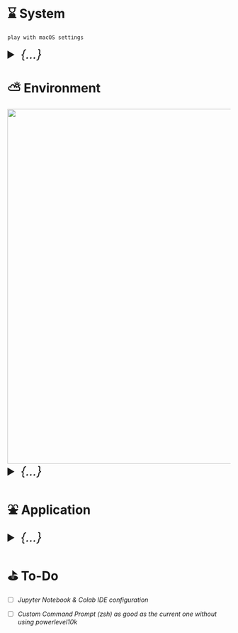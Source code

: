 

# &#x231b; System
```
play with macOS settings
```
<details>
    <summary style="font-size: 2em;"><i>{...}</i></summary>


### &#x2460; Display 
**+ scale**
```
choose sacle -> more space -> night shift 
```
**+ as host machine**
```
-> advanced -> find prevent automatic sleeping on power adapter when the display is off
```
### &#x2461; Enable three finger drag
**+ accessibility:** 
```
1) pointer control -> trackpad options -> enable dragging -> three finger drag
2) display -> reduce motion (enable)
```
### &#x2462; Unnecessary apps
**+ left with:** 
```
1) finder 
    + open finder 
    + go to view -> Show Path bar -> Show Status bar
    + ctrl + click the icon on the path bar for copying the path
2) safari 
3) system preference
```
### &#x2463; Desktop & Dock
**+ hide dock:** 
```
1) set it automatically show -> Dock size & Magnification
2) position it on anywhere other than bottom
3) go to the bottom for hot corner, setup screen saver
4) mission control (bottom) 
    + displays have separate spaces --> enable (for monitor to act like individual display)
    + automatically rearrange spaces based on most use --> disable (no idea)
```

### &#x2464; Control Center
**+ Accessibility Shortcuts**
```
1) show in Control Center, not in the menu bar
2) play with it 
```
**+ scroll down spotlight**
```
don't show in the Menu Bar
```
### &#x2465; Mouse
**+ replaced by some mouse app later**
```
Accessibility -> Zoom Option -> Hover text

hover
1) Text 32pt 
2) Text font 
3) Activation modifier Option/Alt 
4) Play with color
```
### &#x2466; Arrange Launchpad
**{move unused app into one folder}**

### &#x2467; Appearance
**+ highlight color**
```
1) set favorite highlight color and accent color (usually purple)
2) set appearance to auto
```

### &#x2468; Keyboard
**+ keyboard**
```
*1) cursor smoothness (make hjkl moving smooth inside nvim)
    + increase key repeat rate to the fastest 
    + drag Delay until repeat to the shortest


2) add Unicode Hex Input (optional)
    - ∀: option + 2200
    - ∃: option + 2203
    - ¬: option + 00ac 
    - ∧: option + 2227 


3) fn (do nothing)
```


**+ input source**
```
1) add pinyin 

2) do not check "Use the CAPSLOCK key to switch to and from U.S."
```



### &#x2469; Keyboard Shortcuts

**+ General Shortcuts**
```
• Increase Indent (IDE): cmd + ] 
• Decrease Indent (IDE): cmd + [
• Move the cursor one word forward: Option + Right Arrow
• Move the cursor one word backwad: Option + Left Arrow

• Find Path: open finder => cmd + shift + g
```


**+ Mission Control (for no touchpad situation)**
```
• mission Control                       --> ctrl + up
• show notification center              --> ctrl + left
• application windows                   --> cmd + down
• show desktop                          --> ctrl + right
• move left a space                     --> cmd + left
• move right a space                    --> cmd + right
```
**+ Launchpad**
```
• turn Dock Hiding on/off               --> option + cmd + D
• show Launchpad                        --> ctrl + down
```
**+ Spotlight**
```
• uncheck both
```
**+ App Shortcut**
```
click "+"
Add shortcuts for the following apps (setup alacritty later)

-------------
| Alacritty |
-------------
    • Hide alacritty                    --> shift + cmd + alt + h

----------
| Safari |
----------
    • Show Favorites Bar                --> ctrl + f
    • Hide Favorites Bar                --> ctrl + f

----------
| Chrome |
----------
    • Always Show Bookmarks Bar         --> ctrl + f
    • Reopen Closed Tab                 --> cmd + ctrl + z

----------
| global |
----------
    • Open Location...                  --> ctrl + l
    • New Window                        --> cmd + shift + n
    • Tile Window to Left of Screen     --> ctrl + `
    • Print...                          --> ctrl + cmd + p
    • Open File...                      --> shfit + cmd + o
    • Minimize                          --> ctrl + cmd + option + M

-----------------
| shortcut tips |
-----------------
    • command + shift leftArrow
    • 

[how to restore minimized one ? don't ask me]
```
### &#x246a; Safari
**+ Preference:**
```
1) Privacy -> uncheck website tracking for enabling cookie
2) Tabs -> Compact
3) Extension -> download PocketTube: YouTube Subscription Manager (App Store)
```
### &#x246b; Notes App 
```
make use of this app 
1) Note -> Setting -> Adjust Font size 
2) ...
```
### &#x246c; Reminder App 
```
make use of this app as well
```
### &#x246d; Modified notification window
```
1) Weather: remember to set temperature to Celsius (multiple regions added)
```

### &#x246e; Install [Alfred](https://www.alfredapp.com)
**{...}**

</details>




# &#x26c5; Environment

<img src="./nvim/dashboard.png" width=800>

<details>
    <summary style="font-size: 2em;"><i>{...}</i></summary>

### &#x25cd; Zen Tree 
```
$ cd ~
$ git clone "https://github.com/"your_username"/env.git"
$ mv env .config                                    # rename to .config directory 
$ mkdir "xxx"                                       # main directory 
$ cd "xxx"
$ mkdir blackhole society toKnow 
$ cd "yyy" 
$ mkdir Cok Projects zzz
                                                    Users
                                                      |
                                                      |
                                   ----------------------------------------
                                   |                                      |
                                   |                                      |
                                 "xxx"                                 .config
                                   |                                      |
                                   |                                      |  
                    -------------------------------       ---------------------------------
                    |              |              |       |               |               |
                    |              |              |       |               |               |
                  "yyy"        blackhole       society   nvim           tmux             etc
                    |                                     |               |               |
                    |                                     ----------------------------------
    ----------------------------------                    ----------------------------------
    |               |                |                                | | ... |  
    |               |                |
   Cok           Projects           ...
```

### ➊  Install Xcode tool
```shell
xcode-select --install
```

### ➋  Install Homebrew 
&#x23f5; *homebrew from [source](https://brew.sh)*
```shell
(+) $HOME=/Users/your_username

echo '# homebrew' >> $HOME/.zprofile 
echo 'eval "$(/opt/homebrew/bin/brew shellenv)"' >> $HOME/.zprofile
eval "$(/opt/homebrew/bin/brew shellenv)"
```


&#x23f5; *homebrew proxy setting*
```shell
echo 'export ALL_PROXY=socks5://127.0.0.1:your_port' > ~/.brew_proxy
echo 'source ~/.brew_proxy' >> ~/.zprofile
source ~/.zprofile
```


&#x23f5; *basic commands with brew*
```shell
brew install xxx
brew uninstall/remove xxx
```

<details>
  <summary><i>Install Homebrew Using Mirror (collapsed)</i></summary>

*1) for users having trouble accessing brew.sh, e.g. users in China* <br>
```shell
>> cd /opt 
>> sudo mkdir homebrew 
>> sudo chown -R $(whoami):admin /opt/homebrew 
>> git clone https://mirrors.tuna.tsinghua.edu.cn/git/homebrew/brew.git /opt/homebrew
>> echo 'eval "$(/opt/homebrew/bin/brew shellenv)"' >> ~/.zprofile
(this surpress default apple git, already in zsh/)>> echo "export PATH=/opt/homebrew/bin:$PATH" ~/.zprofile
```
</details>

### ➌  Terminal Emulator
&#x23f5; *[alacritty.toml](./alacritty/alacritty.toml)*
```shell
brew install --cask alacritty
```

&#x23f5; *modify shortcut really quick*
```
1) open / 
2) drag disk and user to the side bar of finder
3) replace hide alacritty command "cmd+h" in shortcut
```

### ➍  Karabiner (virtual keyboard)
&#x23f5; *install karabiner*
```shell
brew install karabiner-elements --cask
```

&#x23f5; *Use Karabiner-Elements for key-mapping*
```
1) Click and open TWO KARABINERs for accessbility in input source inside privacy
    • allow app 
    • target decide: usually I choose for all device 
    • choose whatever you want 
    • for all devices: add item 
    • map "caps_lock" to "left_control"

2) Mapping website: https://ke-complex-modifications.pqrs.org/
    • Vi style arrow
    • click import 
    • import 
    • ok 
    • enable (only enable command + hjkl)
    • is command not control anymore

3) Search for any other combination you want
   {...}

4) Custom Rule 
    • open finder => cmd + shift + g: ~/.config/karabiner/assets/complex_modifications
```
  
### ➎  Nerd Font
&#x23f5; *go to [nerdfont](https://github.com/ryanoasis/nerd-fonts)*
```
1) patched-fonts folder
2) each font folder will have their font appearance inside, probably
3) fonts I like:
	- Monofur Nerd Font
	- Ubuntu (but its NerdFont version doesn't seem to compatible with macOS)

ex).
• Chosen_Font_Name => Light => complete
• Code New Roman Nerd Font Complete.otf 
• Download
• open the .otf file
• click install
• next go to font book looking for it
• do the italic one as well

• few selections: Monofur Nerd Font, CodeNewRoman(light is better), SourceCodePro, etc
```

&#x23f5; *patch your own font with nerdfont [patcher](https://github.com/ryanoasis/nerd-fonts/blob/master/font-patcher)*
```
1) go to nerdfont github, see option 9: Patch Your Own Font 
2) install dependencies: 
>> brew install fontforge

3) download archive scripts provided 
4) go into the nerdfont patcher diretory and execute the font-patcher script
>> fontforge -script font-patcher "/path/to/a-single-.ttf-or.otf"
```

&#x23f5; *[font-collections](./fonts/)*
```
still missing some icon even after patched, look into it later
```


### ➏  Necessity

<details>
    <summary><i>Git (collapsed)</i></summary>

`Personal Access Tokens:` *github --> settings --> developers setting --> token* <br> 
[`.gitignore`](https://www.toptal.com/developers/gitignore): *ignore file generation*

```

0) connect github with proxy
>> git config --global http.proxy http://127.0.0.1:{port}       // set with a port
>> git config --global --unset http.proxy                       // unset to disable


1) Intialize/Create Local Repo
------------------------------------------------------------------------------------
>> cd "any_directory"
>> git init                                                     // create .git 
>> git status                                                   // check branch



2) Connect Local Repo with Remote (github)
------------------------------------------------------------------------------------------------
>> git config --global user.name "github_account_name"                      // setup username
>> git config --global user.email "email_asscoiated_with_github@xxx.com"    // setup user.email
>> git config -l                                                            // check both
>> cd "xxx"
>> git branch -M main                                                       // name branch "main"
>> git remote add origin https://github.com/user_name/repo_name.git         // add remote repo
>> git remote -v                                                            // list remote repo
>> git remote set-url origin https://github.com/user_name/repo_name.git     // change remote repo
>> git config --global credential.helper store                              // if no token pop up




3) Add, Commit, Check, Pull/Push 
------------------------------------------------------------------------------------
(add)
>> git add filename.xxx                               // add single changed file
>> git add .                                          // add all changed files

(commit)
>> git commit -m "commit message"                     // describe what you changed 
>> git status                                         // check current status
>> git reset --soft HEAD~                             // undo all commit
>> git reset --hard HEAD~1                            // same, and no change kept
>> git reset --hard <git log grab SHA>                // reset to specific commit

(check)
>> git log                                            // check passed commit 
>> git log -p                                         // check detailed commit
>> git show 5eba8ab3b718a6ab6610186be934ba214e228a58  // check commit with hash
>> git diff                                           // show all modified

(pull/push)
>> git pull origin main                               // pull from remote main branch
>> git push -u origin main                            // -u: for "--set-upstream"
                                                      // main is the <branch_name>
>> git push <remote-name> <branch-name>               // other branch aside from main
>> git push origin other_branch                       // example
>> git push                                           // only have one main branch
>> git push --set-upstream origin main                // if not branch to track

(push latest one with unpush commit)
>> git log                                            // grab the log SHA 
>> git push origin <SHA>:branch --force-with-lease    // example 
>> git push origin abc123:main --force-with-lease     // cover all commits not push
>> git push --force-with-lease origin <branch-name>   // override if remote had ahead commit


(push with new token)
>> git config --global credential.helper osxkeychain  // clear old credential (OS diffs)
>> git push -u origin main

(explicitly set)
>> git remote set-url origin https://YOUR_NEW_TOKEN@github.com/your_acc/repo.git



4) large file
------------------------------------------------------------------------------------
>> brew install git-lfs                               // install LFS 
>> git lfs install                                    // enable through git 
>> git lfs track "video/interstallar.mp4"             // track the large file 
>> git add .gitattributes                             // only add once, lfs track will update it 
>> git add . & git commit -m "xx" 
>> git push

>> git lfs uninstall                                  // for large file only 
>> git rm --cached video/interstallar.mp4             
>> git filter-branch --force \                        // clear history
        --index-filter "git rm \ 
        --cached \ 
        --ignore-unmatch video/interstallar.mp4" \
        --prune-empty --tag-name-filter cat -- --all
>> git push origin --force --all                      // force update




5) Leave, Merge, Delete, Diverge/Converge, Rename Branch 
------------------------------------------------------------------------------------
(leave)
>> git checkout -b new_branch                         // -b: create new branchs 
>> git checkout                                       // leave current branch
>> git checkout main                                  // leave, and go to main
>> checkout branch_name                               // switch branch
>> git branch --list                                  // list all existing branches
>> git branch -a                                      // list all branch(local&remote) 
>> git branch -r                                      // list remote 
>> git push -u origin <new_branch>                    // push new branch to remote

(merge)
>> git checkout main                                  // leave the branch about to merge to main
>> git branch                                         // try, won't kill you
>> git merge gh-pages                                 // merge branch "gh-pages" to main
>> git push origin main                               // push all the new changes merged to main

(delete) 
>> git branch -d branch_name                          // first delete local branch
>> git push origin --delete branch_name               // delete remote branch as well

(diverge/converge)
'''
if you make changes directly through github(remote)
and make different changes in local repo at the same time 
will cause version conflict 
'''
>> git pull origin main                               // pull from remote branch main
>> git status 
>> git merge origin/branch_name                       // here branch_name = main

(rename)
>> git branch -m older_name new_name                  // rename local repo
>> git fetch origin 
>> git branch -u origin/new_name new_name 
>> git remote set-head origin -a
# change remote
>> repo -> settings -> under Code and automation -> click Branches -> rename
```
</details>


```shell
# install through homebrew
>> brew install git
>> git --version

# apple's git default, download env, so you have zsh/ 
# then export git path for replacing apple default git
>> echo 'export PATH="/opt/homebrew/bin:${PATH}"' >> $HOME/.config/zsh/zsh-exports
```

&#x23f5; *C++ compiler*
```shell
# many things depends on this gcc
>> brew install gcc
```

&#x23f5; *mongoDB: [server](https://www.mongodb.com/docs/manual/tutorial/install-mongodb-on-os-x/)* | *[compass](https://www.mongodb.com/try/download/atlascli) (choose ARM64 Platform)*
```shell
# install mongoDB server
>> brew tap mongodb/brew

# install community edition (refer to the official doc for versions)
>> brew install mongodb-community

# if run into error "brew services list"
>> brew update-reset
>> brew doctor
>> brew services list

# start for use
>> brew services start mongodb-community@7.0
>> brew services stop mongodb-community@7.0
>> mongosh  # for checking
```

&#x23f5; *Node.js: [macOS installer LTS version](https://bit.ly/nodenpm)*
```shell
# better to download prebuild version through website
>> node --version
>> npm --version
```


&#x23f5; *npm proxy*
```shell
# 1) Temporary for a single command
npm --proxy http://127.0.0.1:your_port install your-package


# 2) set/unset as needed
npm config set proxy http://127.0.0.1:7890
npm config set https-proxy http://127.0.0.1:7890
npm install  # do your installations
npm config delete proxy
npm config delete https-proxy


# 3) .npmrc
proxy=http://127.0.0.1:7890
https-proxy=http://127.0.0.1:7890
```


&#x23f5; *additional*
```shell
# for what?
brew install ripgrep

# print out structure of directory in terminal 
brew install tree
```


&#x23f5; *YouTube Video [`Download`](https://github.com/yt-dlp/yt-dlp)*
```shell 
>> brew install yt-dlp
>> ffmpeg

# basic download
>> yt-dlp "https://www.youtube.com/watch?v=8PsG3ycLx3o" --merge-output-format mp4

# setting up the resolution for downloading (less or equal than 4k if videos are available)
>> yt-dlp -f "bestvideo[height<=2160][ext=webm]+bestaudio[ext=m4a]/best[height<=2160]" --merge-output-format mp4 "<youtube url>"

# convert video to MPEG-4
>> ffmpeg -i <video1.mp4> -vcodec libx264 -acodec aac <video2.mp4>

# for some videos, if store differently on youtube, will download separate files (.m4a & webm), mannully convert 
>> ffmpeg -i "video_name.webm" -i "video_name.m4a" -c:v copy -c:a copy "video_name.mp4"

# convert video to audio file (e.g. mp4/mkv to mp3)
>> ffmpeg -i input.mkv -b:a 192K -vn output.mp3
```



&#x23f5; *Sound Player*
```shell
# play .wav file 
>> brew install sox 
>> sox /path/to/wav_file -d
```



&#x23f5; *Find IP Address*
```shell
# on linux/unix 
# find the inet value under 'wlp39s0', usually the last one
>> ifconfig
>> ip addr

# more straightforward way of checking the address
>> ifconfig | grep "inet "
```

&#x23f5; *Setup Static IP or DHCP*
```shell

```

&#x23f5; *SSH*

```shell
# check if ip-address exist in remote, if not then used jump host
>> nslookup 

# direct connection
>> ssh -i xxx_xxx.pem username@ip-address

# Need to change permission if using key file(.pem)
>> chmod 600 ~/.ssh/xxx_xxx.pem
>> ssh my-server

# local ssh config, read more: https://linux.die.net/man/5/ssh_config
>> vim ~/.ssh/config
---------------------------------------------------------
| Host lambda-server-1                                  |
|   HostName xxx.x.xxx.xx                               |
|   User ubuntu(or others)                              |
|   IdentityFile ~/.ssh/xxxxxx.pem                      |
|                                                       |
| Host lambda-server-2                                  |
|   HostName yyy.y.yyy.yy                               |
|   User ubuntu                                         |
|   IdentityFile ~/.ssh/yyyyyy.pem                      |
|                                                       |
| Host my-server                                        |
|   HostName zzz.zzz.z.zzz                              |
|   User my_username                                    |
---------------------------------------------------------
```
&#x23f5; *FileZilla Setup ([Jump Host](https://www.unixcloudfusion.in/2016/01/using-filezilla-to-connect-ec2-with.html))*

| Connection Type | Inputs |
| :------ | :-------: |
| normal connection | *Host - Username - Password - Port* |
| connect as jump host | *1) Settings > Generic Proxy > `Sock 5`* <br> *2) Proxy host: `127.0.0.1` - Proxy port: `8001`* |
| with private key(.pem) | *1) File - Site Manager - New Site* <br> *2) Protocol: select the `SFTP` one -> Host: `ip-address`* <br> *3) Logon Type: `Key File` -> User -> Location of key file* |


&#x23f5; *Remote Connection [FileZilla](https://filezilla-project.org)*
```
# SSH setup for remote login with .pem (keyfile)
1) unzip and put it into Application                                  
2) open FileZilla, click File on the top-left, select Site Manager... 
3) New site, name it                                                  
4) Protocol: select SFTP - SSH File Transfer Protocol                 
5) Host: Enter the specific ip address for remote server              
6) Logon Type: select Keyfile                                         
7) User: xxxx [xxxx@xxx.xxx.xxx.xxx]                                  
8) Browse your Keyfile                                                
9) connect                                                            
10) drag and draw                                                     
```


### ➐  Terminal Level
#### &#x260d; tmux
&#x23f5; *[tmux.conf](./tmux/tmux.conf)*
```shell
# configuration explained in .conf
>> brew install tmux

# checking if tmux is missing some color
# path variable needed to be setup first, and you have to be inside tmux session
>> tmux info | grep -e RGB -e Tc

# for tmux package manager to work in the tmux.conf 
# first need to download it 
>> git clone https://github.com/tmux-plugins/tpm ~/.tmux/plugins/tpm 
>> tmux
>> prefix + I       # for downloading necessary plugins
```

#### &#x260d; zsh
```
brew install zsh
```
&#x23f5; *Add the following command to **.zprofile***
```
# XDG
export XDG_CONFIG_HOME=$HOME/.config
export XDG_CACHE_HOME=$HOME/.cache
export XDG_DATA_HOME=$HOME/.local/share

# zsh config dir
export ZDOTDIR=$HOME/.config/zsh

# homebrew
eval "$(/opt/homebrew/bin/brew shellenv)"
```
&#x23f5; *Setup zsh Directory(or just download zsh/)*
```
# you can download all from env
>> cd ~/.config 
>> mkdir zsh 
>> touch .zshrc
```
&#x23f5; *Configure zsh Directory*
```
# powerlevel10k (before you know how to write your own prompt use this)

# path variables all setup within zsh/, just need to check path correstness
>> brew install powerlevel10k
# keep track of the installation path of powerlevel10k
>> echo "source '$(brew --prefix)/share/powerlevel10k/powerlevel10k.zsh-theme'" >> ~/.config/zsh/.zshrc
# "$(brew --prefix)" is basically where your homebrew lies "/opt/homebrew"
>> cd zsh 
>> git clone "...zsh_directory_in_github_repo..."
>> if the syntax highlighting and autocomplete not working, remove and reinstall
```

#### &#x260d; Neovim
[`my config`](./nvim/) | [`kickstart.nvim`](https://github.com/nvim-lua/kickstart.nvim)

```shell
>> brew install neovim
# remove cache, don't know why, I guess this make sure new config doesn't mixed with old ones
>> rm -rf ~/.local/share/nvim/

~/.config/nvim/
├── init.lua
├── lazy-lock.json
├── lua/
│   ├── "your_username"/
│   │   ├── core
│   │   │   ├── init.lua
│   │   │   ├── keymaps.lua
│   │   │   └── options.lua
│   │   └── plugins
│   │       ├── lsp/
│   │       ├── nvim-tree.lua
│   │       ├── ...(list of plugins config)
│   │       └── dashboard.lua
│   └── lazy.lua

# download all nvim/ setting, let Lazy & Mason do their job
# some lsp server require npm to be installed as dependency, so make sure install that first
>> :Lazy 
>> :Mason
```


&#x23f5; *Notes*
| Target  | Action    |
| :------ | :-------: |
| `/` | *match words for searching (n: next, N: previous)* |
| `:Open Buffer` | *- oepn file to buffer: `:e "path/to/file`* <br> *- new empty buffer: `<leader> + b`* |
| `:Lazy`  |  *Lazy Console UI*  |
| `:Lazy reload "some_file.nvim"` | *reload certain .nvim plugins to take effect(no path needed)* |
| `:Lazy sync` | *download all new plugins* |
| `:NvimTree` | *- toggle open/close: `ctrl + n`* <br> *- mark file: `m`* |
| `:Telescope` | *- all file: `<leader> f f`* <br> *- for only opened buffer: `<leader> f b`* |
| `:ColorizerToggle` | *cancel color preview from current buffer* |
| `:TSInstall python` | *- install new highlighters(name): `:TSInstall <name>`* <br> *- check installed syntax: `TSInstallInfo`* |
| `:Mason`  |  *Mason LSP Console UI*  |
| `:MasonUninstallAll`  |  *uninstall all lsp-server through mason*  |
| `:MasonInstall <name>` | *LSP plugin manager, if new plugins not listed, exit and reopen with vim* |
| `:I`  |  *Install the package under the cursor*  |
| `:u`  |  *Update the package under the cursor*  |
| `:U`  |  *Install all package under the cursor*  |
| `:X`  |  *Uninstall the package under the cursor*  |



#### &#x260d; Script
&#x23f5; *automate operation that are repetitive for your convenience, refer to my [`scripts`](./myScript/README.md)*
```
# original git operation
>> git add .
>> git commit -m "message"
>> git push (-u origin main)

# custom script wrapped up all three lines
>> gpush
```


#### &#x260d; Conda
&#x23f5; *miniconda (silicon difference)*
```
# for apple silicon (arm64)

# there seems to have a mamba environment preinstall in latest version
>> brew install miniforge 
>> conda init "$(basename "${SHELL}")"
(this conda init line basically adding the following)
# =========================
# >>> conda initialize >>>
# __conda_setup="$(...)"
# if ...
# ...
# fi ...
# unset __conda_setup
# <<< conda initialize <<<
# =========================
```

&#x23f5; *conda command notes*
```
# this is working, try it
# Unset all proxy environment variables for this session
unset HTTP_PROXY HTTPS_PROXY http_proxy https_proxy ALL_PROXY NO_PROXY

# conda proxy problem
>> conda config --set ssl_verify false  # get around with ssl if you are behind proxy

# conda proxy necessary dependency
>> pip install 'httpx[socks]'

# create new env 
>> conda create -n myenv python=3.x     # python version 
>> conda create -n myenv scipy          # with sepcific package

# remove conda env 
>> conda remove --name myenv --all


# install jupyter
>> conda install -y jupyter


# export yml package list, will export all conda and pip installed ones
>> conda env export > environment.yml

# pip list, only pip install ones
>> pip freeze > requirements.txt    # export pip package separately
>> pip install -r requirements.txt  # install

# install packages using .yml in existing conda env 
--prune: this command remove dependencies that are no longer listed in the .yml file
--name myenv: sepcify which env to update
>> conda env update --name myenv --file xxx.yml --prune 

# when you update env using .yml file, few things to notice
1) comment the "name:" section in the .yml file, 
    - otherwise it will create another env if name is not the same as the current one
2) newer version will be overrided by older version 
    - in my case, if tensorflow is installed with python=3.10, and pytorch is 3.9 
    - then tensorflow will be removed after install pytorch using .yml file 
3) newer version is compatible with older version (mostly) 
    - install pytorch with python=3.9, then install tensorflow with python=3.10 if fine
```

&#x23f5; *pytorch*: [*official website*](https://pytorch.org) *or refer to* [*yaml file*](https://github.com/jeffheaton/app_deep_learning/blob/main/install/pytorch-install-aug-2023.ipynb)
```shell
# basic setup for pytorch conda in macOS
>> conda create -n env & conda activate env     # create new env
>> pip3 install torch torchvision torchaudio    # torch website, select stable/nightly version


# use mps 
>> conda env create -f torch-conda.yml 
================= .yml =================
name: [your-env-name]
channels:
  - pytorch
  - conda-forge
dependencies:
    - python=3.11
    - pip>=19.0
    - pytorch 
    - torchvision 
    - torchaudio
    - jupyter
    - scikit-learn
    - scipy
    - pandas
    - pandas-datareader
    - matplotlib
    - pillow
    - tqdm
    - requests
    - h5py
    - pyyaml
    - flask
    - boto3
    - ipykernel
    - pip:
        - bayesian-optimization
        - gym
        - kaggle
================= .yml =================

# connect to jupyter notebook
>> python -m ipykernel install --user --name torch --display-name "Python 3.10 (pytorch)"
>> jupyter notebook                             # test 

# macOS m-chip use MPS (Apple Metal for GPU), target MPS for training.
>> has_mps = getattr(torch, 'has_mps', False)
>> device = "mps" if getattr(torch, 'has_mps', False) \
else "gpu" if torch.cuda.is_available() else "cpu"
```

&#x23f5; *python test* <br>
```python
import torch
import math

# this ensures that the current MacOS version is at least 12.3+
print(torch.backends.mps.is_available())
# this ensures that the current current PyTorch installation was built with MPS activated.
print(torch.backends.mps.is_built())
```

&#x23f5; *how to remove ipykernel name*
```
# check kernel list 
>> jupyter kernelspec list 
>> jupyter kernelspec uninstall kernel_name
```

&#x23f5; *Tensorflow: [here](https://github.com/jeffheaton/t81_558_deep_learning/tree/master/install)*
```
>> cd ~/anywhere-yml-for-installation

# go to base environment 
>> conda install -y jupyter 
>> conda deactivate 
>> conda env create -f tensorflow-apple-metal.yml -n tensorflow
>> conda info -e 
>> conda activate tensorflow
>> python -m ipykernel install --user --name tensorflow --display-name "Python 3.10 (tf)"
>> jupyter notebook

# check 
>> tf.config.list_physical_devices('GPU')
```

#### &#x260d; Aerospace Tiling Window Manager 
[tutorial_link](https://www.youtube.com/watch?v=-FoWClVHG5g)
[latent_space_visualization](https://www.youtube.com/watch?v=o_cAOa5fMhE)

#### &#x260d; C++
&#x23f5; *Compile .cpp file and run*
```
# full command 
>> g++ -Wall -std=c++20 xxx.cpp -o run && ./run

# compiler:                  g++
# warnings:                  -Wall
# C++ version:               std=c++20
# program to compile:        xxx.cpp
# name your compiled file:   -o run
# run compiled file:         ./run
```

&#x23f5; *Check a GLIBCXX*
```
# 1) if you know the file 
>> strings /usr/lib64/libstdc++.so.6 | grep GLIBCXX 

# 2) check globally 
>> strings $(g++ -print-file-name=libstdc++.so) | grep GLIBCXX 

# 3) check the path to the 'libstdc++.so' library that was used to compile 'my_program'
>> ldd my_program | grep libstdc++
```

&#x23f5; *SFML Library*
```
brew install sfml
brew info sfml

# find the where sfml folder has beedn downloaded
# aside from the usual command, two path need to sepcify
# where is SFML package (I)
# where is the necessary libraries (L)
```
&#x23f5; *Compile SFML (a bit messy)*
```
>> g++ test.cpp -Wall -I/[1] -o run -L/[2] -lsfml-graphics -lsfml-window -lsfml-system

# [1]: opt/homebrew/Cellar/sfml/2.5.1_1/include
# [2]: opt/homebrew/Cellar/sfml/2.5.1_1/lib
# [?]: you can try build with source, and save the package to somewhere with less name
```
   
#### &#x260d; Java
&#x23f5; *Download java env*
```
# 1. Java (JDK): https://java.com/en/download/help/develop.html
# 2. Java SE Development Kit: https://www.oracle.com/java/technologies/downloads/
# 3. restart terminal
    
>> javac file.java
>> java file
```

#### &#x260d; VimTex

&#x23f5; *VimTex [repo](https://github.com/lervag/vimtex)* <br>
```
# compiler is needed, but you don't have to install the whole MaxTex
# ------------------------------------------------------------------

# option that I had tried
>> brew install --cask mactex-no-gui

# other option
>> brew install --cask basictex

# also inside plugin.lua 
>> use 'lervag/vimtex'
```
&#x23f5; *check if successfully installed*
```
>> latexmk 
>> pdflatex
```

&#x23f5; *generate pdf through command line*
```
>> pdflatex xxx.tex 
```
&#x23f5; *inside .tex file*
```
:echo g:vimtex_view_enabled
```
&#x23f5; *PDF preview plugin* <br>
&#x23f5; *add the configuration to VimTex.lua setting skim as default preview app*
```
>> brew install --cask skim
>> echo "vim.g['vimtex_view_method'] = 'skim'" >> ~/.config/.../VimTex.lua
```
&#x23f5; *[mapping shortcut](https://www.ejmastnak.com/tutorials/vim-latex/vimtex.html#options)*
```
[normal mode]:
--------------
dse: Delete surrounding environments(\begin{} and \end{}

cse: Change surrounding environments(change what's in bracket)

..map them with alacritty..
```

&#x23f5; *basic command*
```
# compile .tex file to pdf -> mapped with <leader>r
:VimtexCompile

# 
:
```


### ➑  Fun Stuff

&#x23f5; *LSCOLORS*
```
echo '\n# customize LS-colors (directory) https://geoff.greer.fm/lscolors/' \ 
>> ~/.config/zsh/.zshrc 
echo '# green & unbold' >> ~/.config/zsh/.zshrc 
echo 'export LSCOLORS=cxfxexdxbxegedabagacac' >> ~/.config/zsh/.zshrc
```

&#x23f5; *openssl*
```
>> brew install openssl

# sometimes openssl@3, follow the tips output from the terminal shell
# mostly, the terminal output will prompt you to set path variable

echo 'export PATH="/opt/homebrew/opt/openssl@3/bin:$PATH"' >> ~/.config/zsh/.zshrc
echo 'export LDFLAGS="-L/opt/homebrew/opt/openssl@3/lib"' >> ~/.config/zsh/.zshrc
echo 'export CPPFLAGS="-I/opt/homebrew/opt/openssl@3/include"' >> ~/.config/zsh/.zshrc
```
&#x23f5; *MacOS control -> [drag windows without titlebar](https://www.mackungfu.org/UsabilityhackClickdraganywhereinmacOSwindowstomovethem)*
```
# enable
>> defaults write -g NSWindowShouldDragOnGesture -bool true
>> exit

# disable
>> defaults delete -g NSWindowShouldDragOnGesture
```

&#x23f5; *for fun*
```
brew install numi --cask
brew install keycastr --cask
brew install cmatrix
sudo npm install -g mapscii      # require node.js installed
brew install cointop
brew install bpytop 
brew tap teamookla/speedtest
brew update
brew install speedtest --force 
brew uninstall speedtest --force
```

<details>
    <summary><i>Ubuntu Keymap (collapsed)</i></summary>


*• gnome-desktop*
```shell
sudo apt install gnome-tweak
```
*• tweak-tool* 
```
# search for tweak, open it 
1) Startup Applications
    + Caffeine indicator 
2) Top Bar 
    + Weekday 
    + Date 
3) Keyboard & Mouse 
    + Show Extended Input Sources ? 
    + Mouse 
        > Pointer Location 
        > Middle Click Paste 
    + Touchpad 
        > Disable While Typing 
    + Mouse Click Emulation 
        > Fingers 
    + Additional Layout Option 
        > Caps Lock Behavior: ...
        > Ctrl Position
            - Caps Lock as Ctrl
            - (you can move between tabs using capslock + key1...9)
        > Alt and Win behavior 
            - Meta is mapped to win (disable super for search)
    + Enable Emacs input (======== not perfect, better to use vim-style moving like karabiner =======)
        > Ctrl+a: to move the cursor to the beginning of the line
        > Ctrl+e: to move the cursor to the end of the line
        > Ctrl+k: to cut the text from the cursor to the end of the line
        > Ctrl+y/v: to paste the most recently cut text
        > Ctrl+p: (previous) and `Ctrl+N` (next) to navigate up and down in history or suggestions
        > Ctrl+b: to move the cursor back one character
        > Ctrl+f: to move the cursor forward one character
        > Ctrl+d: to delete the character under the cursor
        > Ctrl+h: to delete the character before the cursor
    - lose some shortcut once Emacs input enable (you have to do it by hand)
        > ctrl + a: select all, still work on page level or folder level, just doesn't work for text-input level
            >> but text-level select all could be replaced by Super + A
        > ctrl + w: can't close tab is on text/typing
    + still missing two shortcut, move a line up and down globally like karabiner does

# Find something like xbindkeys, or find out why xbindkeys is not working

# Open setting |- Keyboard |- View and Customize Shortcuts 
1) Accessibility
    ( don't know why, but zoom in and zoom out could use ctrl+= & ctrl+-)
    + Zoom in: Disabled 
    + Zoom out: Disabled
2) Launchers 
    + Home folder: Alt+Super+H
    + Launch terminal: Alt+Super+T
    + Launch web browser: Alt+Super+B
    + Setting: Alt+Super+S
3) Navigation
    + Hide all normal windows: Disabled
4) System 
    + Focus the active notification: Disabled (leave super + N)
    + Show the notification list: Disabled (leave super + M and super + V)
    + Restore the keyboard shortcuts: Disabled (avoid miss type)
    + Show the overview: Super + Space (it's like Alfred)
    + Lock Screen: Alt + L 
    + Show all application: Alt + A
5) Windows 
    + Hide window: Disabled (free Super + H)
    + Navigation between tabs in browser or tmux, we usually used Command + 1/2/3/... or Super + 1/2/3/...
        > disable it gnome-wise 
            # in ubuntu, Super + num were mapped to switch between applications in the dock order, 
            # disable it gnome-wise using "gsettings"
            # "N" represent the number you want to unbind, in ubuntu's case, you have to unbind 0-9 separately
            >> "gsettings set org.gnome.shell.keybindings switch-to-application-N []"
            >> gsettings set org.gnome.shell.keybindings switch-to-application-0 []
            >> gsettings set org.gnome.shell.keybindings switch-to-application-1 []
            ...
        > However, for browser you can use ctrl + numbers to navigate. For tmux tabs, map Ctrl to use them in alacritty is also a solution (below)

# alacritty 
    + key_bindings
        > setup copy and paste with super key in alacritty 
            # copy 
            - { key: C mods: Super, action: Copy }
            # paste 
            - { key: V mods: Super, action: Paste }
            # remember to use ctrl + c/v outside of alacritty, ctrl + t for new tabs or something
        > change all tmux binding from using Command to Super
            # split pane left and right
            - { key: M, mods: Super, chars: "\x01\x4d" }          
            # split pane top and down
            - { key: B, mods: Super, chars: "\x01\x42" }
            # save neovim 
            - { key: S, mods: Super, chars: "\x1b\x3a\x77\x0a" }
            # rename current session
            - { key: R, mods: Super, chars: "\x01\x24" }
            # new tmux window 
            - { key: T, mods: Super, chars: "\x01\x63" }
            # detach current session 
            - { key: D, mods: Super, chars: "\x01\x64" }
            # select a tmux session to attach while inside tmux (p stands for preview): original command prefix + w 
            # disable Super + P in Ubuntu's default binding: 
            # >> gsettings set org.gnome.mutter.keybindings switch-monitor "['']"
            # re-enable:
            # >> gsettings set org.gnome.mutter.keybindings switch-monitor "['<Super>p']"
            - { key: P, mods: Super, chars: "x01\x77" }
            # select window 1-9 
            - { key: Key1, mods: Control, chars: "\x01\x31" }
            - { key: Key2, mods: Control, chars: "\x01\x32" }
            - ...

        > option will be considered as Alt, so you need to remove other minor keybind used Alt 
            # comment out
            - { key: D, mods: Option, chars: "\x64\x73\x65" }
            # comment out
            - { key: C, mods: Option, chars: "\x63\x73\x65" }

# enable Emacs input (untested)
    + navigation mapping
        > Super + a = Home key 
        > Super + e = End key 
        > Super + h = Ctrl + leftarrow
        > Super + j = Ctrl + Downarrow
        > Super + k = Ctrl + Uparrow
        > Super + l = Ctrl + rightarrow
```


</details>



</details>


# &#x26f2; Application

<details>
    <summary style="font-size: 2em;"><i>{...}</i></summary>

### &#x260d; Download
*[QuickTime Player](https://www.youtube.com/watch?v=LSmM5FXzVBg)*
```
[OK] chrome
[OK] zoom.us
[OK] notability
[OK] movist
[?] cursor Pro
[?] xcode (app store)
[?] The Unarchiver (app store)
[?] parallels
[?] blender
[?] Unzip One
```

### &#x260d; vscode

&#x23f5; *settings*
```
@ Open Settings (cmd+,) 
======================================
1) Font Family: SauceCodePro Nerd Font
2) Font Size: 13
3) Cursor Style: underline

@ theme
1) Tokyo Night*
2) Monokai Pro 
3) Nord
======================================
```


&#x23f5; *shortcuts* | link: [[1]](https://michaelychen.medium.com/my-experience-using-vim-keybindings-in-vscode-ea6d335aa155)
[[2]](https://www.youtube.com/watch?v=H2gvHxC9gFY)
[[3]](https://www.youtube.com/watch?v=fJEbVCrEMSE)
[[4]](https://www.youtube.com/watch?v=Ljv1ejQQk-U)
[[5]](https://www.youtube.com/watch?v=zwyHmFxeJtg)
```
# vscode => View => Command Palette...  => macos shortcuts
@ Command Palette                       --> cmd + shift + p
@ keyboard shortcuts                    --> bottom left setting icon  
                                        ==> click top-right corner file icon to open "keybindings.json"
                                        ==> also find "~/Library/Application Support/Code/User/keybindings.json"

# Basic (Search in Command Palette)
===================================
• close command palette                 --> [ESC]
• Open File/Folder                      --> cmd + o
• Open Recent                           --> cmd + r
• Run Python File                       --> cmd + enter
• Toggle Side Bar                       --> cmd + b
• New File                              --> cmd + n
• Delete File in toggle bar             --> cmd + delete
• Toggle Terminal                       --> ctrl + t

# navigation (j and k is used for switching focus, better to use one key)
=========================================================================
• resize terminal left                  --> ctrl + shift + h
• resize terminal down                  --> ctrl + shift + j
• resize terminal up                    --> ctrl + shift + k 
• resize terminal right                 --> ctrl + shift + l
• navigate editor group                 --> { 
                                                "key": "ctrl+1", 
                                                "command": "workbench.action.focusFirstEditorGroup"
                                            },
• navigate tabs (1,2,3,n)               --> { 
                                                "key": "cmd+1", 
                                                "command": "workbench.action.openEditorAtIndex1" 
                                            },
• focus on terminal                     --> {
                                                "key": "ctrl+j",
                                                "command": "workbench.action.terminal.focus"
                                            },
• focus on editor                       --> {
                                                "key": "ctrl+k",
                                                "command": "workbench.action.focusActiveEditorGroup",
                                                "when": "terminalFocus" 
                                            }

# connection 
============
• Remote-SSH: Connect to Host...        --> ctrl + shift + c
```


&#x23f5; *extension* | [theme](https://www.youtube.com/watch?v=tUUI5hKw0DQ) 
| [ssh](https://support.cs.wwu.edu/home/survival_guide/tools/VSCode_Jump.html) 
| [vim](https://www.youtube.com/watch?v=ShfVJ04RHmw) 
| [turnoff](https://www.youtube.com/watch?v=fmzVJ0Wt29I)
```
# "Remote - SSH" Extension
# =========================
# 1) Command Palette -> ssh -> + Add New SSH Host.. -> open /Users/mikiyax/.ssh/config
# 2) Connect to HOST through a jump host, or you can't connect jump host solely
Host Jump-Host
    Hostname xxx.xx.xxx.com
    Port 22
    User xxx
    ForwardX11 yes
    ForwardX11Trusted yes
  
Host Destination-Host
    HostName xxx.xxxxxxx.xxx.com
    Port 22
    User xxxxxx
    ForwardX11 yes
    ForwardX11Trusted yes
    ProxyJump Jump-Host

Host Use-key 
    HostName 11.111.111.111 
    User xxxx 
    IdentityFile ~/.ssh/xxx.pem


# Markdown Preview 
# ================= 
# 1) built-in 
# 2) open .md file, and look for the unique icon on the top right beside run icon
```


### &#x260d; Window Management 
&#x23f5; *install [Amethyst](https://github.com/ianyh/Amethyst) and enable accessibility features*
```
brew install --cask amethyst
```
&#x23f5; *preference setting*
```
1) Floating --> choose automatically float all applications except those listed
    + Alacritty
    + Google Chrome
    + Notability
    + Safari
    + Preview (MacOS pdf)
    + Skim
    + ...

2) Mouse
    + check resize windows using mouse
    + check swap windows using mouse

3) Layouts
    + add 3 Column Middle

4) General 
    + window margins enable 
        • 15px 
    + smart window enable 
    + screen padding 
        • all set to 10px for now

5) Shortcut (farthest-left window is the main pane by default) 
    + shrink main pane:                                     --> control + shift + H
    + expand main pane:                                     --> control + shift + L 
    + move focus to main window:                            --> control + shift + M
    + move focus counter clockwise:                         --> control + shift + k
    + move focus clockwise:                                 --> control + shift + J 
    + swap the focused window with main window:             --> control + shift + enter
    + swap focused window to counter clockwise:             --> control + option + shift + K
    + swap focused window to clockwise:                     --> control + option + shift + J
    + swap focused window to counter clockwise screen:      --> control + option + shift + H
    + swap focused window to clockwise screen:              --> control + option + shift + L
    + select main layout(currently is 3columns):            --> control + option + cmd + M
    + select Column Layout:                                 --> control + option + shift + N
    + select Row Layout:                                    --> control + option + shift + B
    + relauch Amethyst                                      --> control + option + cmd + Z
    + ...more to setup...(throw screen n, focus screen n)   --> for now just use mouse

6) different screen/desktop could have different layouyt (I guess, not certain)
    >> go to the long vertical one, and use shortcut to setup the Row Layout
    >> it's just need to manually specify each time
```

</details>


# &#x26f3; To-Do 
- [ ] *Jupyter Notebook & Colab IDE configuration*
- [ ] *Custom Command Prompt (zsh) as good as the current one without using powerlevel10k*




